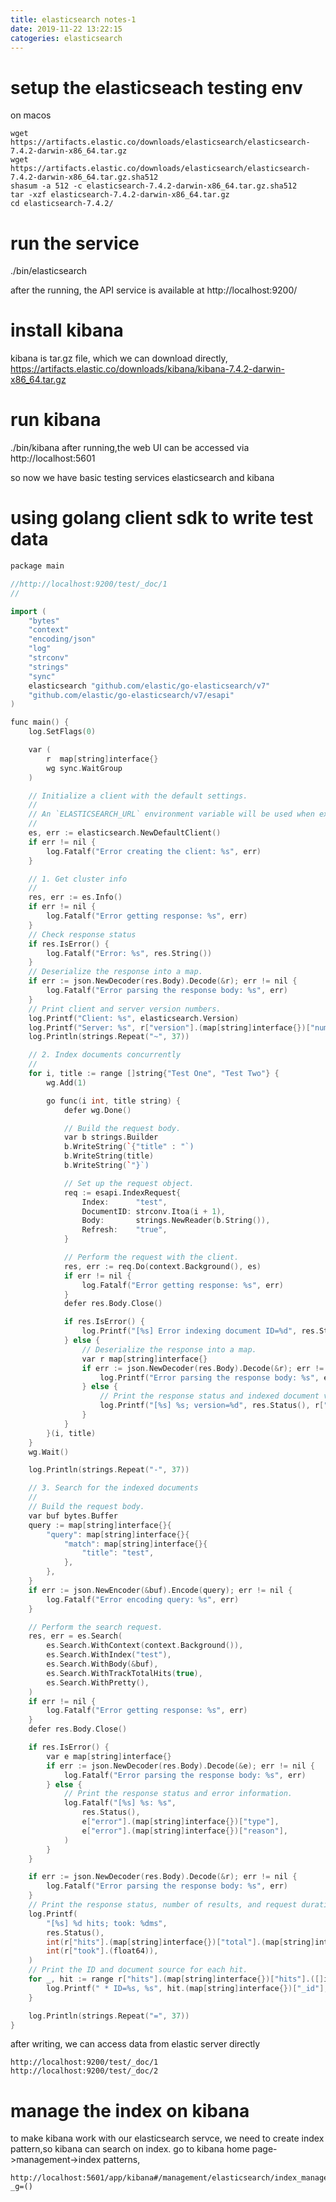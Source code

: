 ```yaml
---
title: elasticsearch notes-1
date: 2019-11-22 13:22:15
catogeries: elasticsearch
---
```



# setup the elasticseach testing env

on macos

```
wget https://artifacts.elastic.co/downloads/elasticsearch/elasticsearch-7.4.2-darwin-x86_64.tar.gz
wget https://artifacts.elastic.co/downloads/elasticsearch/elasticsearch-7.4.2-darwin-x86_64.tar.gz.sha512
shasum -a 512 -c elasticsearch-7.4.2-darwin-x86_64.tar.gz.sha512 
tar -xzf elasticsearch-7.4.2-darwin-x86_64.tar.gz
cd elasticsearch-7.4.2/ 
```

# run the service
./bin/elasticsearch

after the running, the API service is available
at http://localhost:9200/

# install kibana

kibana is tar.gz file, which we can download directly,
https://artifacts.elastic.co/downloads/kibana/kibana-7.4.2-darwin-x86_64.tar.gz

# run kibana
./bin/kibana
after running,the web UI can be accessed via 
http://localhost:5601

so now we have basic testing services elasticsearch and kibana

# using golang client sdk to write test data



```c++
package main

//http://localhost:9200/test/_doc/1
//

import (
	"bytes"
	"context"
	"encoding/json"
	"log"
	"strconv"
	"strings"
	"sync"
	elasticsearch "github.com/elastic/go-elasticsearch/v7"
	"github.com/elastic/go-elasticsearch/v7/esapi"
)

func main() {
	log.SetFlags(0)

	var (
		r  map[string]interface{}
		wg sync.WaitGroup
	)

	// Initialize a client with the default settings.
	//
	// An `ELASTICSEARCH_URL` environment variable will be used when exported.
	//
	es, err := elasticsearch.NewDefaultClient()
	if err != nil {
		log.Fatalf("Error creating the client: %s", err)
	}

	// 1. Get cluster info
	//
	res, err := es.Info()
	if err != nil {
		log.Fatalf("Error getting response: %s", err)
	}
	// Check response status
	if res.IsError() {
		log.Fatalf("Error: %s", res.String())
	}
	// Deserialize the response into a map.
	if err := json.NewDecoder(res.Body).Decode(&r); err != nil {
		log.Fatalf("Error parsing the response body: %s", err)
	}
	// Print client and server version numbers.
	log.Printf("Client: %s", elasticsearch.Version)
	log.Printf("Server: %s", r["version"].(map[string]interface{})["number"])
	log.Println(strings.Repeat("~", 37))

	// 2. Index documents concurrently
	//
	for i, title := range []string{"Test One", "Test Two"} {
		wg.Add(1)

		go func(i int, title string) {
			defer wg.Done()

			// Build the request body.
			var b strings.Builder
			b.WriteString(`{"title" : "`)
			b.WriteString(title)
			b.WriteString(`"}`)

			// Set up the request object.
			req := esapi.IndexRequest{
				Index:      "test",
				DocumentID: strconv.Itoa(i + 1),
				Body:       strings.NewReader(b.String()),
				Refresh:    "true",
			}

			// Perform the request with the client.
			res, err := req.Do(context.Background(), es)
			if err != nil {
				log.Fatalf("Error getting response: %s", err)
			}
			defer res.Body.Close()

			if res.IsError() {
				log.Printf("[%s] Error indexing document ID=%d", res.Status(), i+1)
			} else {
				// Deserialize the response into a map.
				var r map[string]interface{}
				if err := json.NewDecoder(res.Body).Decode(&r); err != nil {
					log.Printf("Error parsing the response body: %s", err)
				} else {
					// Print the response status and indexed document version.
					log.Printf("[%s] %s; version=%d", res.Status(), r["result"], int(r["_version"].(float64)))
				}
			}
		}(i, title)
	}
	wg.Wait()

	log.Println(strings.Repeat("-", 37))

	// 3. Search for the indexed documents
	//
	// Build the request body.
	var buf bytes.Buffer
	query := map[string]interface{}{
		"query": map[string]interface{}{
			"match": map[string]interface{}{
				"title": "test",
			},
		},
	}
	if err := json.NewEncoder(&buf).Encode(query); err != nil {
		log.Fatalf("Error encoding query: %s", err)
	}

	// Perform the search request.
	res, err = es.Search(
		es.Search.WithContext(context.Background()),
		es.Search.WithIndex("test"),
		es.Search.WithBody(&buf),
		es.Search.WithTrackTotalHits(true),
		es.Search.WithPretty(),
	)
	if err != nil {
		log.Fatalf("Error getting response: %s", err)
	}
	defer res.Body.Close()

	if res.IsError() {
		var e map[string]interface{}
		if err := json.NewDecoder(res.Body).Decode(&e); err != nil {
			log.Fatalf("Error parsing the response body: %s", err)
		} else {
			// Print the response status and error information.
			log.Fatalf("[%s] %s: %s",
				res.Status(),
				e["error"].(map[string]interface{})["type"],
				e["error"].(map[string]interface{})["reason"],
			)
		}
	}

	if err := json.NewDecoder(res.Body).Decode(&r); err != nil {
		log.Fatalf("Error parsing the response body: %s", err)
	}
	// Print the response status, number of results, and request duration.
	log.Printf(
		"[%s] %d hits; took: %dms",
		res.Status(),
		int(r["hits"].(map[string]interface{})["total"].(map[string]interface{})["value"].(float64)),
		int(r["took"].(float64)),
	)
	// Print the ID and document source for each hit.
	for _, hit := range r["hits"].(map[string]interface{})["hits"].([]interface{}) {
		log.Printf(" * ID=%s, %s", hit.(map[string]interface{})["_id"], hit.(map[string]interface{})["_source"])
	}

	log.Println(strings.Repeat("=", 37))
}
```
after writing, we can access data from elastic server directly

```
http://localhost:9200/test/_doc/1
http://localhost:9200/test/_doc/2
```

# manage the index on kibana
to make kibana work with our elasticsearch servce, we need to create index pattern,so kibana can search on index.
go to kibana home page->management->index patterns,

```
http://localhost:5601/app/kibana#/management/elasticsearch/index_management/indices?_g=()
```





